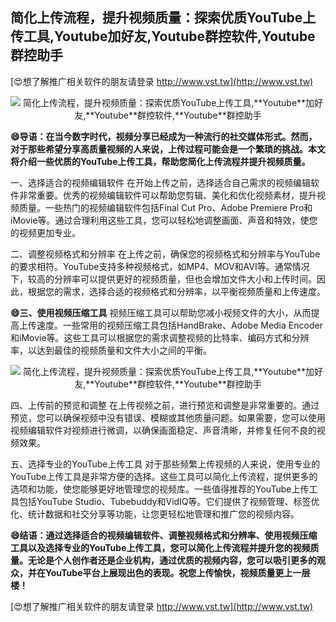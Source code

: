 ## **简化上传流程，提升视频质量：探索优质YouTube上传工具,**Youtube**加好友,**Youtube**群控软件,**Youtube**群控助手**

[😍想了解推广相关软件的朋友请登录 http://www.vst.tw](http://www.vst.tw)

 <center><img src="https://vst.tw/MP4/tuiguang/png/2.png" alt="简化上传流程，提升视频质量：探索优质YouTube上传工具,**Youtube**加好友,**Youtube**群控软件,**Youtube**群控助手"></center>

**😄导语：在当今数字时代，视频分享已经成为一种流行的社交媒体形式。然而，对于那些希望分享高质量视频的人来说，上传过程可能会是一个繁琐的挑战。本文将介绍一些优质的YouTube上传工具，帮助您简化上传流程并提升视频质量。**

一、选择适合的视频编辑软件
在开始上传之前，选择适合自己需求的视频编辑软件非常重要。优秀的视频编辑软件可以帮助您剪辑、美化和优化视频素材，提升视频质量。一些热门的视频编辑软件包括Final Cut Pro、Adobe Premiere Pro和iMovie等。通过合理利用这些工具，您可以轻松地调整画面、声音和特效，使您的视频更加专业。

二、调整视频格式和分辨率
在上传之前，确保您的视频格式和分辨率与YouTube的要求相符。YouTube支持多种视频格式，如MP4、MOV和AVI等。通常情况下，较高的分辨率可以提供更好的视频质量，但也会增加文件大小和上传时间。因此，根据您的需求，选择合适的视频格式和分辨率，以平衡视频质量和上传速度。

**😄三、使用视频压缩工具**
视频压缩工具可以帮助您减小视频文件的大小，从而提高上传速度。一些常用的视频压缩工具包括HandBrake、Adobe Media Encoder和iMovie等。这些工具可以根据您的需求调整视频的比特率、编码方式和分辨率，以达到最佳的视频质量和文件大小之间的平衡。

 <center><img src="https://vst.tw/MP4/tuiguang/png/4.png" alt="简化上传流程，提升视频质量：探索优质YouTube上传工具,**Youtube**加好友,**Youtube**群控软件,**Youtube**群控助手"></center>

四、上传前的预览和调整
在上传视频之前，进行预览和调整是非常重要的。通过预览，您可以确保视频中没有错误、模糊或其他质量问题。如果需要，您可以使用视频编辑软件对视频进行微调，以确保画面稳定、声音清晰，并修复任何不良的视频效果。

五、选择专业的YouTube上传工具
对于那些频繁上传视频的人来说，使用专业的YouTube上传工具是非常方便的选择。这些工具可以简化上传流程，提供更多的选项和功能，使您能够更好地管理您的视频库。一些值得推荐的YouTube上传工具包括YouTube Studio、Tubebuddy和VidIQ等。它们提供了视频管理、标签优化、统计数据和社交分享等功能，让您更轻松地管理和推广您的视频内容。

**😄结语：通过选择适合的视频编辑软件、调整视频格式和分辨率、使用视频压缩工具以及选择专业的YouTube上传工具，您可以简化上传流程并提升您的视频质量。无论是个人创作者还是企业机构，通过优质的视频内容，您可以吸引更多的观众，并在YouTube平台上展现出色的表现。祝您上传愉快，视频质量更上一层楼！**

[😍想了解推广相关软件的朋友请登录 http://www.vst.tw](http://www.vst.tw)



